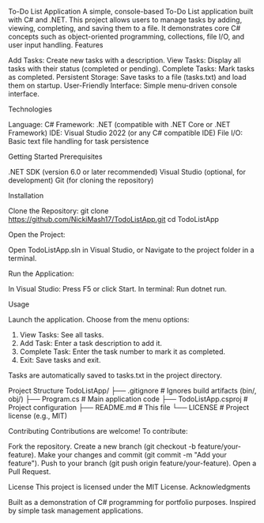 To-Do List Application
A simple, console-based To-Do List application built with C# and .NET. This project allows users to manage tasks by adding, viewing, completing, and saving them to a file. It demonstrates core C# concepts such as object-oriented programming, collections, file I/O, and user input handling.
Features

Add Tasks: Create new tasks with a description.
View Tasks: Display all tasks with their status (completed or pending).
Complete Tasks: Mark tasks as completed.
Persistent Storage: Save tasks to a file (tasks.txt) and load them on startup.
User-Friendly Interface: Simple menu-driven console interface.

Technologies

Language: C# 
Framework: .NET (compatible with .NET Core or .NET Framework)
IDE: Visual Studio 2022 (or any C# compatible IDE)
File I/O: Basic text file handling for task persistence

Getting Started
Prerequisites

.NET SDK (version 6.0 or later recommended)
Visual Studio (optional, for development)
Git (for cloning the repository)

Installation

Clone the Repository:
git clone https://github.com/NickiMash17/TodoListApp.git
cd TodoListApp


Open the Project:

Open TodoListApp.sln in Visual Studio, or
Navigate to the project folder in a terminal.


Run the Application:

In Visual Studio: Press F5 or click Start.
In terminal: Run dotnet run.



Usage

Launch the application.
Choose from the menu options:
1. View Tasks: See all tasks.
2. Add Task: Enter a task description to add it.
3. Complete Task: Enter the task number to mark it as completed.
4. Exit: Save tasks and exit.


Tasks are automatically saved to tasks.txt in the project directory.

Project Structure
TodoListApp/
├── .gitignore           # Ignores build artifacts (bin/, obj/)
├── Program.cs           # Main application code
├── TodoListApp.csproj   # Project configuration
├── README.md            # This file
└── LICENSE              # Project license (e.g., MIT)

Contributing
Contributions are welcome! To contribute:

Fork the repository.
Create a new branch (git checkout -b feature/your-feature).
Make your changes and commit (git commit -m "Add your feature").
Push to your branch (git push origin feature/your-feature).
Open a Pull Request.

License
This project is licensed under the MIT License.
Acknowledgments

Built as a demonstration of C# programming for portfolio purposes.
Inspired by simple task management applications.



